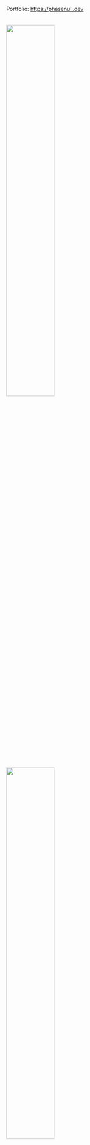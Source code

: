 Portfolio: <a href="https://phasenull.dev/?utm_source=github.com&utm_campaign=plain_url">
  https://phasenull.dev
</a>
<br/>
<br/>
<br/>
<a href="https://phasenull.dev/?utm_source=github.com&utm_campaign=images">
  <img width="50%" src="https://github-readme-stats.vercel.app/api?username=phasenull&show_icons=true&theme=gruvbox&hide_border=true" />
  <img width="50%" src="https://github-readme-streak-stats.herokuapp.com/?user=phasenull&theme=gruvbox&hide_border=true" />
</a>
